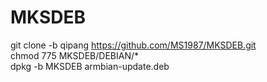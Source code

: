 # MKSDEB
git clone -b qipang https://github.com/MS1987/MKSDEB.git   
chmod 775 MKSDEB/DEBIAN/*  
dpkg -b MKSDEB armbian-update.deb 
